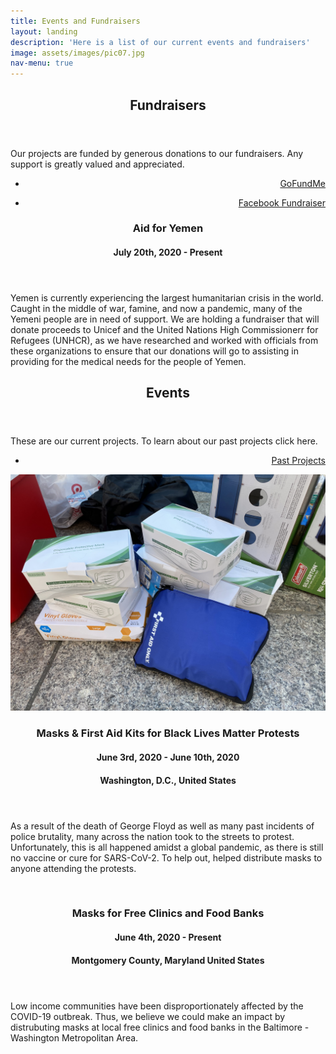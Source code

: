 ```yaml
---
title: Events and Fundraisers
layout: landing
description: 'Here is a list of our current events and fundraisers'
image: assets/images/pic07.jpg
nav-menu: true
---
```


<!-- Main -->
<div id="main">

<!-- One -->
<section id="one">
	<div class="inner">
		<header class="major">
			<h2>Fundraisers </h2>
		</header>
		<p>Our projects are funded by generous donations to our fundraisers. Any support is greatly valued and appreciated. </p>
	</div>
</section>
<section id="two" class="spotlights">
	<section>
		<ul class="actions">
		<li><a href="https://www.gofundme.com/f/medsurplus-united-united-aid-for-yemen" class="button" style="float: right;">GoFundMe</a></li>
		</ul>
		<ul class="actions">
		<li><a href="https://www.facebook.com/medsurplusunited1" class="button" style="float: right;">Facebook Fundraiser</a></li>
		</ul>
		<div class="content">
			<div class="inner">
				<header class="major">
					<h3>Aid for Yemen</h3>
					<h4>July 20th, 2020 - Present</h4>
				</header>
				<p> Yemen is currently experiencing the largest humanitarian crisis in the world. Caught in the middle of war, famine, and now a pandemic, many of the Yemeni people are in need of support. We are holding a fundraiser that will donate proceeds to Unicef and the United Nations High Commissionerr for Refugees (UNHCR), as we have researched and worked with officials from these organizations to ensure that our donations will go to assisting in providing for the medical needs for the people of Yemen.</p>
			</div>	
		</div>
	</section>
</section>
<section id="one">
	<div class="inner">
		<header class="major">
			<h2>Events</h2>
		</header>
		<p>These are our current projects. To learn about our past projects click here.</p>
		<ul class="actions">
		<li><a href="Past Projects.html" class="button" style="float: right;">Past Projects</a></li>
		</ul>
	</div>
</section>
<!-- Two -->
<section id="two" class="spotlights">
	<section>
		<a class="image">
			<img src="/assets/images/Protest.jpg" alt="" data-position="center center" />
		</a>
		<div class="content">
			<div class="inner">
				<header class="major">
					<h3>Masks & First Aid Kits for Black Lives Matter Protests</h3>
					<h4>June 3rd, 2020 - June 10th, 2020</h4>
					<h4>Washington, D.C., United States</h4>
				</header>
				<p> As a result of the death of George Floyd as well as many past incidents of police brutality, many across the nation took to the streets to protest. Unfortunately, this is all happened amidst a global pandemic, as there is still no vaccine or cure for SARS-CoV-2. To help out, helped distribute masks to anyone attending the protests.</p>
			</div>
		</div>
	</section>
	<section>
		<a class="image">
			<img src="" alt="" data-position="top center" />
		</a>
		<div class="content">
			<div class="inner">
				<header class="major">
					<h3>Masks for Free Clinics and Food Banks </h3>
					<h4>June 4th, 2020 - Present</h4>
					<h4>Montgomery County,  Maryland United States</h4>
				</header>
				<p>Low income communities have been disproportionately affected by the COVID-19 outbreak. Thus, we believe we could make an impact by distrubuting masks at local free clinics and food banks in the Baltimore - Washington Metropolitan Area. </p>
				<!--<ul class="actions">
					<li><a class="button">Learn more</a></li>
				</ul>-->
			</div>
		</div>
	</section>
</section>

</div>
